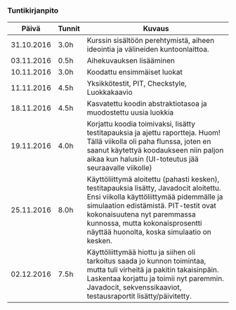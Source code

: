### Tuntikirjanpito
Päivä | Tunnit | Kuvaus
--------------- | ----- | ------
31.10.2016 | 3.0h | Kurssin sisältöön perehtymistä, aiheen ideointia ja välineiden kuntoonlaittoa.
03.11.2016 | 0.5h | Aihekuvauksen lisääminen
10.11.2016 | 3.0h | Koodattu ensimmäiset luokat
11.11.2016 | 4.5h | Yksikkötestit, PIT, Checkstyle, Luokkakaavio
18.11.2016 | 4.5h | Kasvatettu koodin abstraktiotasoa ja muodostettu uusia luokkia
19.11.2016 | 4.0h | Korjattu koodia toimivaksi, lisätty testitapauksia ja ajettu raportteja. Huom! Tällä viikolla oli paha flunssa, joten en saanut käytettyä koodaukseen niin paljon aikaa kun halusin (UI-toteutus jää seuraavalle viikolle)
25.11.2016 | 8.0h | Käyttöliittymä aloitettu (pahasti kesken), testitapauksia lisätty, Javadocit aloitettu. Ensi viikolla käyttöliittymää pidemmälle ja simulaation edistämistä. PIT-testit ovat kokonaisuutena nyt paremmassa kunnossa, mutta kokonaisprosentti näyttää huonolta, koska simulaatio on kesken.
02.12.2016 | 7.5h | Käyttöliittymää hiottu ja siihen oli tarkoitus saada jo kunnon toimintaa, mutta tuli virheitä ja pakitin takaisinpäin. Laskentaa korjattu ja toimii nyt paremmin. Javadocit, sekvenssikaaviot, testausraportit lisätty/päivitetty.

